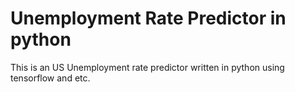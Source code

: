 # Unemployment Rate Predictor in python

This is an US Unemployment rate predictor written in python using tensorflow and etc.
